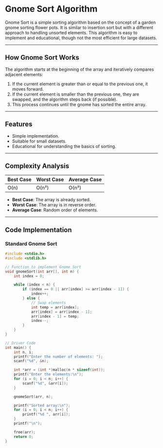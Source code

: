 # Gnome Sort Algorithm

Gnome Sort is a simple sorting algorithm based on the concept of a garden gnome sorting flower pots. It is similar to insertion sort but with a different approach to handling unsorted elements. This algorithm is easy to implement and educational, though not the most efficient for large datasets.

---

## **How Gnome Sort Works**
The algorithm starts at the beginning of the array and iteratively compares adjacent elements:
1. If the current element is greater than or equal to the previous one, it moves forward.
2. If the current element is smaller than the previous one, they are swapped, and the algorithm steps back (if possible).
3. This process continues until the gnome has sorted the entire array.

---

## **Features**
- Simple implementation.
- Suitable for small datasets.
- Educational for understanding the basics of sorting.

---

## **Complexity Analysis**

| **Best Case**         | **Worst Case**         | **Average Case**       |
|------------------------|------------------------|-------------------------|
| O(n)                  | O(n²)                 | O(n²)                  |

- **Best Case**: The array is already sorted.
- **Worst Case**: The array is in reverse order.
- **Average Case**: Random order of elements.

---

## **Code Implementation**

### Standard Gnome Sort
```c
#include <stdio.h>
#include <stdlib.h>

// Function to implement Gnome Sort
void gnomeSort(int arr[], int n) {
    int index = 0;

    while (index < n) {
        if (index == 0 || arr[index] >= arr[index - 1]) {
            index++;
        } else {
            // Swap elements
            int temp = arr[index];
            arr[index] = arr[index - 1];
            arr[index - 1] = temp;
            index--;
        }
    }
}

// Driver Code
int main() {
    int n, i;
    printf("Enter the number of elements: ");
    scanf("%d", &n);

    int *arr = (int *)malloc(n * sizeof(int));
    printf("Enter the elements:\n");
    for (i = 0; i < n; i++) {
        scanf("%d", &arr[i]);
    }

    gnomeSort(arr, n);

    printf("Sorted array:\n");
    for (i = 0; i < n; i++) {
        printf("%d ", arr[i]);
    }
    printf("\n");

    free(arr);
    return 0;
}
